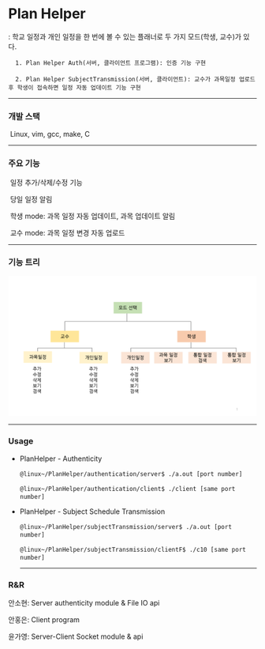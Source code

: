 # Plan Helper

: 학교 일정과 개인 일정을 한 번에 볼 수 있는 플래너로 두 가지 모드(학생, 교수)가 있다.

      1. Plan Helper Auth(서버, 클라이언트 프로그램): 인증 기능 구현

      2. Plan Helper SubjectTransmission(서버, 클라이언트): 교수가 과목일정 업로드 후 학생이 접속하면 일정 자동 업데이트 기능 구현


------
### 개발 스택
​	Linux, vim, gcc, make, C

------

### 주요 기능

​		일정 추가/삭제/수정 기능

​		당일 일정 알림

​		학생 mode: 과목 일정 자동 업데이트, 과목 업데이트 알림

​		교수 mode: 과목 일정 변경 자동 업로드

------

### 기능 트리

![functionTree](./functionTree.png)

------

### Usage

- PlanHelper - Authenticity

  ```
  @linux~/PlanHelper/authentication/server$ ./a.out [port number]
  ```

  ```
  @linux~/PlanHelper/authentication/client$ ./client [same port number]
  ```



- PlanHelper - Subject Schedule Transmission

  ```
  @linux~/PlanHelper/subjectTransmission/server$ ./a.out [port number]
  ```

  ```
  @linux~/PlanHelper/subjectTransmission/clientF$ ./c10 [same port number]
  ```

  -----
  
### R&R
안소현: Server authenticity module & File IO api

안홍은: Client program

윤가영: Server-Client Socket module & api
  
